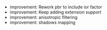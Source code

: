 - improvement: Rework pbr to include ior factor
- improvement: Keep adding extension support
- improvement: anisotropic filtering
- improvement: shadows mapping
